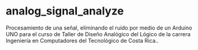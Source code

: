 # analog_signal_analyze
Procesamiento de una señal, eliminando el ruido por medio de un Arduino UNO para el curso de Taller de Diseño Analógico del Lógico  de la carrera Ingeniería en Computadores del Tecnológico de Costa Rica..
